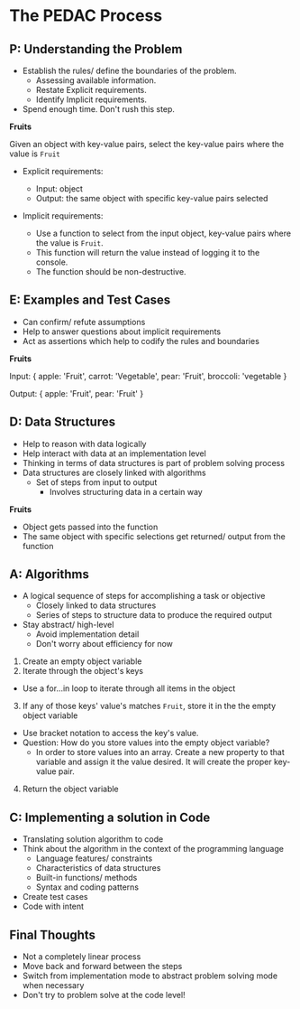 # The PEDAC Process

## P: Understanding the Problem

- Establish the rules/ define the boundaries of the problem.
  - Assessing available information.
  - Restate Explicit requirements.
  - Identify Implicit requirements.
- Spend enough time. Don't rush this step.

**Fruits**

Given an object with key-value pairs, select the key-value pairs where the value is `Fruit`

- Explicit requirements:
  - Input: object
  - Output: the same object with specific key-value pairs selected

- Implicit requirements:
  - Use a function to select from the input object, key-value pairs where the value is `Fruit`.
  - This function will return the value instead of logging it to the console.
  - The function should be non-destructive.


## E: Examples and Test Cases

- Can confirm/ refute assumptions
- Help to answer questions about implicit requirements
- Act as assertions which help to codify the rules and boundaries

**Fruits**

Input:
{
  apple: 'Fruit',
  carrot: 'Vegetable',
  pear: 'Fruit',
  broccoli: 'vegetable
}

Output:
{
  apple: 'Fruit',
  pear: 'Fruit'
}

## D: Data Structures

- Help to reason with data logically
- Help interact with data at an implementation level
- Thinking in terms of data structures is part of problem solving process
- Data structures are closely linked with algorithms
  - Set of steps from input to output
    - Involves structuring data in a certain way

**Fruits**

- Object gets passed into the function
- The same object with specific selections get returned/ output from the function

## A: Algorithms

- A logical sequence of steps for accomplishing a task or objective
  - Closely linked to data structures
  - Series of steps to structure data to produce the required output
- Stay abstract/ high-level
  - Avoid implementation detail
  - Don't worry about efficiency for now

1. Create an empty object variable
2. Iterate through the object's keys
  - Use a for...in loop to iterate through all items in the object
3. If any of those keys' value's matches `Fruit`, store it in the the empty object variable
  - Use bracket notation to access the key's value.
  - Question: How do you store values into the empty object variable?
    - In order to store values into an array. Create a new property to that variable and assign it the value desired. It will create the proper key-value pair.
4. Return the object variable

## C: Implementing a solution in Code

- Translating solution algorithm to code
- Think about the algorithm in the context of the programming language 
  - Language features/ constraints
  - Characteristics of data structures
  - Built-in functions/ methods
  - Syntax and coding patterns
- Create test cases
- Code with intent

## Final Thoughts

- Not a completely linear process
- Move back and forward between the steps
- Switch from implementation mode to abstract problem solving mode when necessary
- Don't try to problem solve at the code level!